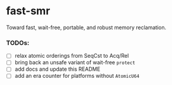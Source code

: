 # fast-smr
    
Toward fast, wait-free, portable, and robust memory reclamation.

### TODOs:
- [ ] relax atomic orderings from SeqCst to Acq/Rel
- [ ] bring back an unsafe variant of wait-free `protect`
- [ ] add docs and update this README
- [ ] add an era counter for platforms without `AtomicU64`